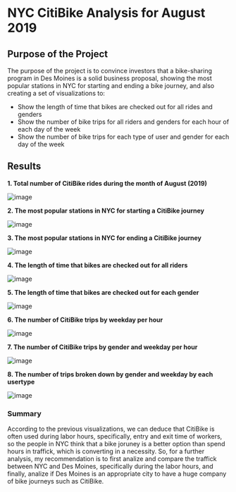 # NYC CitiBike Analysis for August 2019

## Purpose of the Project

The purpose of the project is to convince investors that a bike-sharing program in Des Moines is a solid business proposal, showing the most popular stations in NYC for starting and ending a bike journey, and also creating a set of visualizations to:

- Show the length of time that bikes are checked out for all rides and genders
- Show the number of bike trips for all riders and genders for each hour of each day of the week
- Show the number of bike trips for each type of user and gender for each day of the week 

## Results 

**1. Total number of CitiBike rides during the month of August (2019)**

![image](https://user-images.githubusercontent.com/108365182/194635443-d71fd765-2f8b-43a4-811c-b768ce671348.png)

**2. The most popular stations in NYC for starting a CitiBike journey**

![image](https://user-images.githubusercontent.com/108365182/194631927-96e8014f-244e-4df2-bff7-025febdb70a9.png)

**3. The most popular stations in NYC for ending a CitiBike journey**

![image](https://user-images.githubusercontent.com/108365182/194632546-47c750f8-cf40-4cac-8f75-c7b49703613f.png)

**4. The length of time that bikes are checked out for all riders**

![image](https://user-images.githubusercontent.com/108365182/194633241-f42d6774-5dca-4c54-9bdd-b21c9ea60161.png)

**5. The length of time that bikes are checked out for each gender**

![image](https://user-images.githubusercontent.com/108365182/194634316-8019402b-a2ad-4c46-a54f-ad168fdb63f9.png)

**6. The number of CitiBike trips by weekday per hour**

![image](https://user-images.githubusercontent.com/108365182/194634883-d95bba60-bee2-40a7-9130-0014fab4b93e.png)

**7. The number of CitiBike trips by gender and weekday per hour** 

![image](https://user-images.githubusercontent.com/108365182/194635186-0d00a757-5679-4ae3-ae22-3873fa75c91a.png)

**8. The number of trips broken down by gender and weekday by each usertype** 

![image](https://user-images.githubusercontent.com/108365182/194635334-657f48a4-84d0-4db4-b579-b96030b35a3c.png)

### Summary

According to the previous visualizations, we can deduce that CitiBike is often used during labor hours, specifically, entry and exit time of workers, so the people in NYC think that a bike joruney is a better option than spend hours in traffick, which is converting in a necessity. So, for a further analysis, my recommendation is to first analize and compare the traffick between NYC and Des Moines, specifically during the labor hours, and finally, analize if Des Moines is an appropriate city to have a huge company of bike journeys such as CitiBike.
